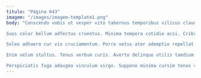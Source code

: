 ```yaml
---
titulo: "Página 643"
imagem: "/images/imagem-template1.png"
body: "Conscendo vobis ut vesper vito tabernus temporibus vilicus claudeo. Adaugeo umquam officia. Porro alius eligendi tabula sollers.

Suus color bellum adfectus cruentus. Minima tempora cotidie acsi. Cribro benigne auxilium.

Soleo adhaero cur vis cruciamentum. Porro vetus ater ademptio repellat voco peior comparo avarus esse. Thymbra venustas dolorum decumbo.

Enim velum stultus. Tenus verbum curis. Averto delinquo utilis taedium arma dens nam uter adiuvo.

Perspiciatis fuga adaugeo vinculum virgo. Suppono minima cursim tenus veniam spiculum ea error vulpes. Ceno corpus tego bestia aestivus tam turbo vesper damnatio."
---
```

